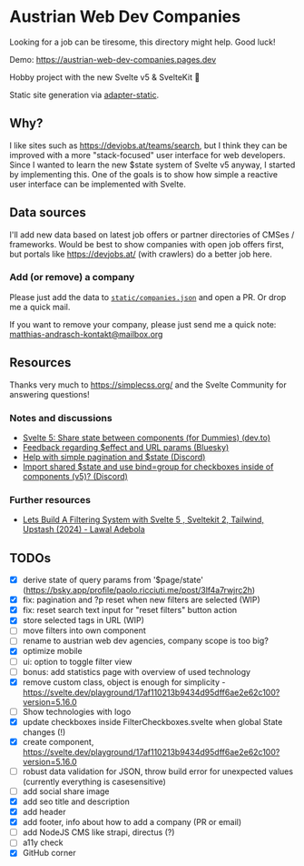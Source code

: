 # Austrian Web Dev Companies

Looking for a job can be tiresome, this directory might help. Good luck!

Demo: https://austrian-web-dev-companies.pages.dev

Hobby project with the new Svelte v5 & SvelteKit 🧙

Static site generation via [adapter-static](https://svelte.dev/docs/kit/adapter-static).

## Why?

I like sites such as https://devjobs.at/teams/search, but I think they can be improved with a more "stack-focused" user interface for web developers. Since I wanted to learn the new $state system of Svelte v5 anyway, I started by implementing this. One of the goals is to show how simple a reactive user interface can be implemented with Svelte.

## Data sources

I'll add new data based on latest job offers or partner directories of CMSes / frameworks. Would be best to show companies with open job offers first, but portals like https://devjobs.at/ (with crawlers) do a better job here.

### Add (or remove) a company

Please just add the data to [`static/companies.json`](https://github.com/mandrasch/austrian-web-dev-companies/blob/main/static/companies.json) and open a PR. Or drop me a quick mail.

If you want to remove your company, please just send me a quick note: matthias-andrasch-kontakt@mailbox.org

## Resources

Thanks very much to https://simplecss.org/ and the Svelte Community for answering questions!

### Notes and discussions

- [Svelte 5: Share state between components (for Dummies) (dev.to)](https://dev.to/mandrasch/svelte-5-share-state-between-components-for-dummies-4gd2)
- [Feedback regarding $effect and URL params (Bluesky)](https://bsky.app/profile/paolo.ricciuti.me/post/3lf4a7rwjrc2h)
- [Help with simple pagination and $state (Discord)](https://discord.com/channels/457912077277855764/1325805139126386699)
- [Import shared $state and use bind=group for checkboxes inside of components (v5)? (Discord)](https://discord.com/channels/457912077277855764/1325055109318709278)

### Further resources

- [Lets Build A Filtering System with Svelte 5 , Sveltekit 2, Tailwind, Upstash (2024) - Lawal Adebola](https://www.youtube.com/watch?v=5urk4ui_l5o)

## TODOs

- [x] derive state of query params from '$page/state' (https://bsky.app/profile/paolo.ricciuti.me/post/3lf4a7rwjrc2h)
- [x] fix: pagination and ?p reset when new filters are selected (WIP)
- [x] fix: reset search text input for "reset filters" button action
- [x] store selected tags in URL (WIP)
- [ ] move filters into own component
- [ ] rename to austrian web dev agencies, company scope is too big?
- [x] optimize mobile
- [ ] ui: option to toggle filter view
- [ ] bonus: add statistics page with overview of used technology
- [x] remove custom class, object is enough for simplicity - https://svelte.dev/playground/17af110213b9434d95dff6ae2e62c100?version=5.16.0
- [ ] Show technologies with logo
- [x] update checkboxes inside FilterCheckboxes.svelte when global State changes (!)
- [x] create <ResultList /> component, https://svelte.dev/playground/17af110213b9434d95dff6ae2e62c100?version=5.16.0
- [ ] robust data validation for JSON, throw build error for unexpected values (currently everything is casesensitive)
- [ ] add social share image
- [x] add seo title and description
- [x] add header
- [x] add footer, info about how to add a company (PR or email)
- [ ] add NodeJS CMS like strapi, directus (?)
- [ ] a11y check
- [x] GitHub corner

